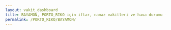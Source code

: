 ```yaml
---
layout: vakit_dashboard
title: BAYAMON, PORTO_RIKO için iftar, namaz vakitleri ve hava durumu - ilçe/eyalet seç
permalink: /PORTO_RIKO/BAYAMON/
---
```


<script type="text/javascript">
  var GLOBAL_COUNTRY = 'PORTO_RIKO';
  var GLOBAL_CITY = 'BAYAMON';
  var GLOBAL_STATE = '';
  var lat = 72;
  var lon = 21;
</script>
